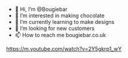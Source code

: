 - 👋 Hi, I’m @Bougiebar
- 👀 I’m interested in making chocolate 
- 🌱 I’m currently learning to make designs
- 💞️ I’m looking for new customers
- 📫 How to reach me bougiebar.co.uk

https://m.youtube.com/watch?v=2Y5gkrp1_wY

<!---
Bougiebar/Bougiebar is a ✨ special ✨ repository because its `README.md` (this file) appears on your GitHub profile.
You can click the Preview link to take a look at your changes.
--->
